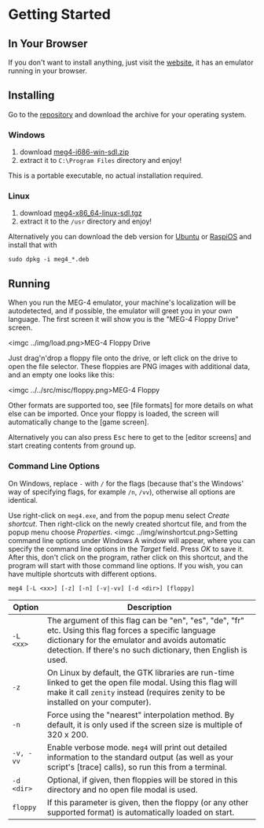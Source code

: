 Getting Started
===============

In Your Browser
---------------

If you don't want to install anything, just visit the [website](https://bztsrc.gitlab.io/meg4), it has an emulator running
in your browser.

Installing
----------

Go to the [repository](https://gitlab.com/bztsrc/meg4/tree/binaries) and download the archive for your operating system.

### Windows

1. download [meg4-i686-win-sdl.zip](https://gitlab.com/bztsrc/meg4/raw/binaries/meg4-i686-win-sdl.zip)
2. extract it to `C:\Program Files` directory and enjoy!

This is a portable executable, no actual installation required.

### Linux

1. download [meg4-x86_64-linux-sdl.tgz](https://gitlab.com/bztsrc/meg4/raw/binaries/meg4-x86_64-linux-sdl.tgz)
2. extract it to the `/usr` directory and enjoy!

Alternatively you can download the deb version for [Ubuntu](https://gitlab.com/bztsrc/meg4/raw/binaries/meg4_0.0.1-amd64.deb)
or [RaspiOS](https://gitlab.com/bztsrc/meg4/raw/binaries/meg4_0.0.1-armhf.deb) and install that with
```
sudo dpkg -i meg4_*.deb
```

Running
-------

When you run the MEG-4 emulator, your machine's localization will be autodetected, and if possible, the emulator will greet you
in your own language. The first screen it will show you is the "MEG-4 Floppy Drive" screen.

<imgc ../img/load.png><fig>MEG-4 Floppy Drive</fig>

Just drag'n'drop a floppy file onto the drive, or <mbl> left click on the drive to open the file selector. These floppies are PNG
images with additional data, and an empty one looks like this:

<imgc ../../src/misc/floppy.png><fig>MEG-4 Floppy</fig>

Other formats are supported too, see [file formats] for more details on what else can be imported. Once your floppy is loaded,
the screen will automatically change to the [game screen].

Alternatively you can also press <kbd>Esc</kbd> here to get to the [editor screens] and start creating contents from ground up.

### Command Line Options

On Windows, replace `-` with `/` for the flags (because that's the Windows' way of specifying flags, for example `/n`, `/vv`),
otherwise all options are identical.

Use <mbr> right-click on `meg4.exe`, and from the popup menu select *Create shortcut*. Then <mbr> right-click on the newly created
shortcut file, and from the popup menu choose *Properties*.
<imgc ../img/winshortcut.png><fig>Setting command line options under Windows</fig>
A window will appear, where you can specify the command line options in the *Target* field. Press *OK* to save it. After this,
don't click on the program, rather click on this shortcut, and the program will start with those command line options. If you
wish, you can have multiple shortcuts with different options.

```
meg4 [-L <xx>] [-z] [-n] [-v|-vv] [-d <dir>] [floppy]
```

| Option     | Description |
|------------|-------------|
| `-L <xx>`  | The argument of this flag can be "en", "es", "de", "fr" etc. Using this flag forces a specific language dictionary for the emulator and avoids automatic detection. If there's no such dictionary, then English is used. |
| `-z`       | On Linux by default, the GTK libraries are run-time linked to get the open file modal. Using this flag will make it call `zenity` instead (requires zenity to be installed on your computer). |
| `-n`       | Force using the "nearest" interpolation method. By default, it is only used if the screen size is multiple of 320 x 200. |
| `-v, -vv`  | Enable verbose mode. `meg4` will print out detailed information to the standard output (as well as your script's [trace] calls), so run this from a terminal. |
| `-d <dir>` | Optional, if given, then floppies will be stored in this directory and no open file modal is used. |
| `floppy`   | If this parameter is given, then the floppy (or any other supported format) is automatically loaded on start. |
